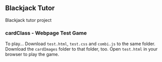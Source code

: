 ## Blackjack Tutor

Blackjack tutor project


### cardClass - Webpage Test Game
To play...
Download ```test.html```, ```test.css``` and ```combi.js``` to the same folder.
Download the ```cardImages``` folder to that folder, too.
Open ```test.html``` in your browser to play the game.
